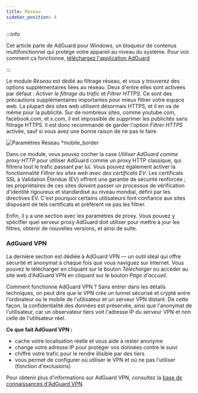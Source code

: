 ```yaml
---
title: Réseau
sidebar_position: 4
---
```


:::info

Cet article parle de AdGuard pour Windows, un bloqueur de contenus multifonctionnel qui protège votre appareil au niveau du système. Pour voir comment ça fonctionne, [téléchargez l'application AdGuard](https://agrd.io/download-kb-adblock)

:::

Le module _Réseau_ est dédié au filtrage réseau, et vous y trouverez des options supplémentaires liées au réseau. Deux d'entre elles sont activées par défaut : _Activer le filtrage du trafic_ et _Filtrer HTTPS_. Ce sont des précautions supplémentaires importantes pour mieux filtrer votre espace web. La plupart des sites web utilisent désormais HTTPS, et il en va de même pour la publicité. Sur de nombreux sites, comme youtube.com, facebook.com, et x.com, il est impossible de supprimer les publicités sans filtrage HTTPS. Il est donc recommandé de garder l'option _Filtrer HTTPS_ activée, sauf si vous avez une bonne raison de ne pas le faire.

![Paramètres Réseau \*mobile_border](https://cdn.adtidy.org/content/kb/ad_blocker/windows/overview/network-settings.png)

Dans ce module, vous pouvez cocher la case _Utiliser AdGuard comme proxy HTTP_ pour utiliser AdGuard comme un proxy HTTP classique, qui filtrera tout le trafic passant par lui. Vous pouvez également activer la fonctionnalité _Filtrer les sites web avec des certificats EV_. Les certificats SSL à Validation Étendue (EV) offrent une garantie de sécurité renforcée ; les propriétaires de ces sites doivent passer un processus de vérification d'identité rigoureux et standardisé au niveau mondial, défini par les directives EV. C'est pourquoi certains utilisateurs font confiance aux sites disposant de tels certificats et préfèrent ne pas les filtrer.

Enfin, il y a une section avec les paramètres de proxy. Vous pouvez y spécifier quel serveur proxy AdGuard doit utiliser pour mettre à jour les filtres, obtenir de nouvelles versions, et ainsi de suite.

### AdGuard VPN

La dernière section est dédiée à AdGuard VPN — un outil idéal qui offre sécurité et anonymat à chaque fois que vous naviguez sur Internet. Vous pouvez le télécharger en cliquant sur le bouton _Télécharger_ ou accéder au site web d'AdGuard VPN en cliquant sur le bouton _Page d'accueil_.

Comment fonctionne AdGuard VPN ? Sans entrer dans les détails techniques, on peut dire que le VPN crée un tunnel sécurisé et crypté entre l'ordinateur ou le mobile de l'utilisateur et un serveur VPN distant. De cette façon, la confidentialité des données est préservée, ainsi que l'anonymat de l'utilisateur, car un observateur tiers voit l'adresse IP du serveur VPN et non celle de l'utilisateur réel.

**Ce que fait AdGuard VPN :**

- cache votre localisation réelle et vous aide à rester anonyme
- change votre adresse IP pour protéger vos données contre le suivi
- chiffre votre trafic pour le rendre illisible par des tiers
- vous permet de configurer où utiliser le VPN et où ne pas l'utiliser (fonction d'exclusions)

Pour obtenir plus d'informations sur AdGuard VPN, consultez la [base de connaissances d'AdGuard VPN](https://adguard-vpn.com/kb/).
